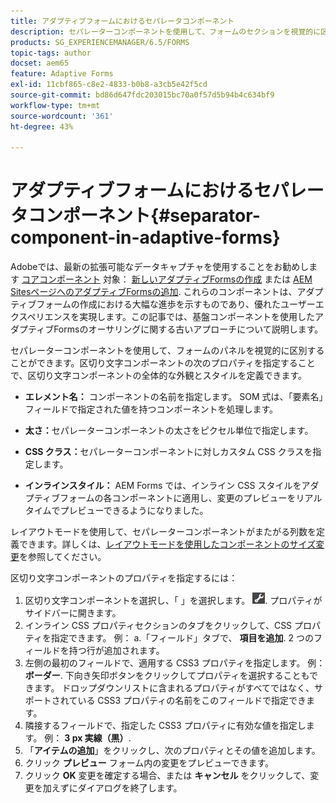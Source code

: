 ```yaml
---
title: アダプティブフォームにおけるセパレータコンポーネント
description: セパレーターコンポーネントを使用して、フォームのセクションを視覚的に区別することができます。
products: SG_EXPERIENCEMANAGER/6.5/FORMS
topic-tags: author
docset: aem65
feature: Adaptive Forms
exl-id: 11cbf865-c8e2-4833-b0b8-a3cb5e42f5cd
source-git-commit: bd86d647fdc203015bc70a0f57d5b94b4c634bf9
workflow-type: tm+mt
source-wordcount: '361'
ht-degree: 43%

---
```


# アダプティブフォームにおけるセパレータコンポーネント{#separator-component-in-adaptive-forms}

<span class="preview"> Adobeでは、最新の拡張可能なデータキャプチャを使用することをお勧めします [コアコンポーネント](https://experienceleague.adobe.com/docs/experience-manager-core-components/using/adaptive-forms/introduction.html?lang=ja) 対象： [新しいアダプティブFormsの作成](/help/forms/using/create-an-adaptive-form-core-components.md) または [AEM SitesページへのアダプティブFormsの追加](/help/forms/using/create-or-add-an-adaptive-form-to-aem-sites-page.md). これらのコンポーネントは、アダプティブフォームの作成における大幅な進歩を示すものであり、優れたユーザーエクスペリエンスを実現します。この記事では、基盤コンポーネントを使用したアダプティブFormsのオーサリングに関する古いアプローチについて説明します。 </span>

セパレーターコンポーネントを使用して、フォームのパネルを視覚的に区別することができます。区切り文字コンポーネントの次のプロパティを指定することで、区切り文字コンポーネントの全体的な外観とスタイルを定義できます。

* **エレメント名：** コンポーネントの名前を指定します。 SOM 式は、「要素名」フィールドで指定された値を持つコンポーネントを処理します。
* **太さ：**&#x200B;セパレーターコンポーネントの太さをピクセル単位で指定します。

* **CSS クラス：**&#x200B;セパレーターコンポーネントに対しカスタム CSS クラスを指定します。

* **インラインスタイル：** AEM Forms では、インライン CSS スタイルをアダプティブフォームの各コンポーネントに適用し、変更のプレビューをリアルタイムでプレビューできるようになりました。

レイアウトモードを使用して、セパレーターコンポーネントがまたがる列数を定義できます。詳しくは、[レイアウトモードを使用したコンポーネントのサイズ変更](../../forms/using/resize-using-layout-mode.md)を参照してください。

区切り文字コンポーネントのプロパティを指定するには：

1. 区切り文字コンポーネントを選択し、「 」を選択します。 ![cmppr](assets/cmppr.png). プロパティがサイドバーに開きます。
1. インライン CSS プロパティセクションのタブをクリックして、CSS プロパティを指定できます。 例： a.「フィールド」タブで、 **項目を追加**. 2 つのフィールドを持つ行が追加されます。
1. 左側の最初のフィールドで、適用する CSS3 プロパティを指定します。 例： **ボーダー**. 下向き矢印ボタンをクリックしてプロパティを選択することもできます。 ドロップダウンリストに含まれるプロパティがすべてではなく、サポートされている CSS3 プロパティの名前をこのフィールドで指定できます。
1. 隣接するフィールドで、指定した CSS3 プロパティに有効な値を指定します。 例： **3 px 実線（黒）**.
1. 「**アイテムの追加**」をクリックし、次のプロパティとその値を追加します。
1. クリック **プレビュー** フォーム内の変更をプレビューできます。
1. クリック **OK** 変更を確定する場合、または **キャンセル** をクリックして、変更を加えずにダイアログを終了します。
